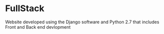 # FullStack
Website developed using the Django software and Python 2.7 that includes Front and Back end devlopment
